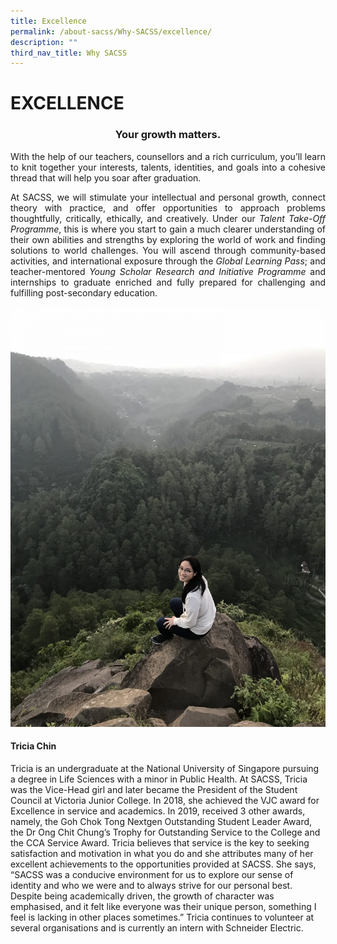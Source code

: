 ```yaml
---
title: Excellence
permalink: /about-sacss/Why-SACSS/excellence/
description: ""
third_nav_title: Why SACSS
---
```

# EXCELLENCE
### <p style="text-align: center;">Your growth matters.</p>

<p style="text-align: justify;">With the help of our teachers, counsellors and a rich curriculum, you’ll learn to knit together your interests, talents, identities, and goals into a cohesive thread that will help you soar after graduation.</p>

<p style="text-align: justify;">At SACSS, we will stimulate your intellectual and personal growth, connect theory with practice, and offer opportunities to approach problems thoughtfully, critically, ethically, and creatively. Under our <i>Talent Take-Off Programme</i>, this is where you start to gain a much clearer understanding of their own abilities and strengths by exploring the world of work and finding solutions to world challenges. You will ascend through community-based activities, and international exposure through the <i>Global Learning Pass</i>; and teacher-mentored <i>Young Scholar Research and Initiative Programme</i> and internships to graduate enriched and fully prepared for challenging and fulfilling post-secondary education.</p>

![](/images/About%20us/Tricia-Chin-scaled.jpg)

#### **Tricia Chin**

Tricia is an undergraduate at the National University of Singapore pursuing a degree in Life Sciences with a minor in Public Health. At SACSS, Tricia was the Vice-Head girl and later became the President of the Student Council at Victoria Junior College. In 2018, she achieved the VJC award for Excellence in service and academics. In 2019, received 3 other awards, namely, the Goh Chok Tong Nextgen Outstanding Student Leader Award, the Dr Ong Chit Chung’s Trophy for Outstanding Service to the College and the CCA Service Award. Tricia believes that service is the key to seeking satisfaction and motivation in what you do and she attributes many of her excellent achievements to the opportunities provided at SACSS. She says, “SACSS was a conducive environment for us to explore our sense of identity and who we were and to always strive for our personal best. Despite being academically driven, the growth of character was emphasised, and it felt like everyone was their unique person, something I feel is lacking in other places sometimes.” Tricia continues to volunteer at several organisations and is currently an intern with Schneider Electric.